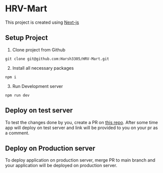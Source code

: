 # HRV-Mart
This project is created using [Next-js](https://nextjs.org/)

## Setup Project
1) Clone project from Github
```
git clone git@github.com:Harsh3305/HRV-Mart.git
```
2) Install all necessary packages
```
npm i
```
3) Run Development server
```
npm run dev
```
## Deploy on test server
To test the changes done by you, create a PR on [this repo](https://github.com/Harsh3305/HRV-Mart). After some time app will deploy on test server and link will be provided to you on your pr as a comment. 
## Deploy on Production server
To deploy application on production server, merge PR to main branch and your application will be deployed on production server.
